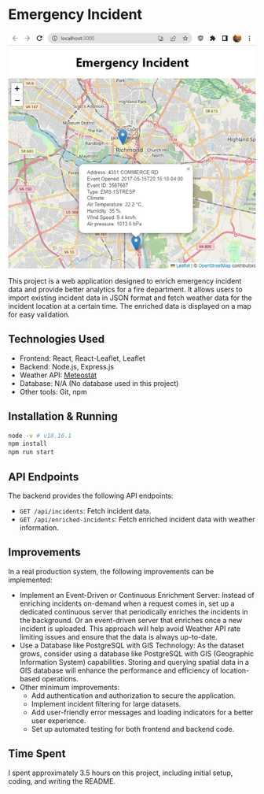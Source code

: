 # Emergency Incident

![Emergency Incident](/screenshots/frontend.png)

This project is a web application designed to enrich emergency incident data and provide better analytics for a fire department. It allows users to import existing incident data in JSON format and fetch weather data for the incident location at a certain time. The enriched data is displayed on a map for easy validation.

## Technologies Used

- Frontend: React, React-Leaflet, Leaflet
- Backend: Node.js, Express.js
- Weather API: [Meteostat](https://dev.meteostat.net/)
- Database: N/A (No database used in this project)
- Other tools: Git, npm

## Installation & Running

```bash
node -v # v18.16.1
npm install
npm run start
```

## API Endpoints

The backend provides the following API endpoints:

- `GET /api/incidents`: Fetch incident data.
- `GET /api/enriched-incidents`: Fetch enriched incident data with weather information.

## Improvements

In a real production system, the following improvements can be implemented:

- Implement an Event-Driven or Continuous Enrichment Server: Instead of enriching incidents on-demand when a request comes in, set up a dedicated continuous server that periodically enriches the incidents in the background. Or an event-driven server that enriches once a new incident is uploaded. This approach will help avoid Weather API rate limiting issues and ensure that the data is always up-to-date.
- Use a Database like PostgreSQL with GIS Technology: As the dataset grows, consider using a database like PostgreSQL with GIS (Geographic Information System) capabilities. Storing and querying spatial data in a GIS database will enhance the performance and efficiency of location-based operations.
- Other minimum improvements:
    * Add authentication and authorization to secure the application.
    * Implement incident filtering for large datasets.
    * Add user-friendly error messages and loading indicators for a better user experience.
    * Set up automated testing for both frontend and backend code.

## Time Spent

I spent approximately 3.5 hours on this project, including initial setup, coding, and writing the README.

